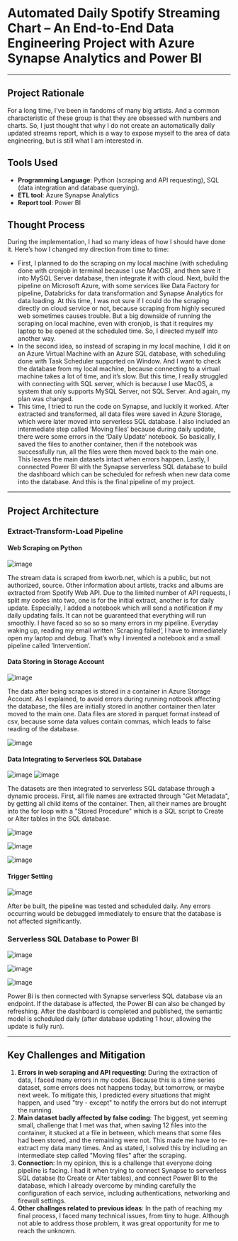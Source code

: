 # Automated Daily Spotify Streaming Chart – An End-to-End Data Engineering Project with Azure Synapse Analytics and Power BI
-----------------------------------------------------

## Project Rationale
For a long time, I’ve been in fandoms of many big artists. And a common characteristic of these group is that they are obsessed with numbers and charts. So, I just thought that why I do not create an automatically daily updated streams report, which is a way to expose myself to the area of data engineering, but is still what I am interested in.

## Tools Used
- <b>Programming Language</b>: Python (scraping and API requesting), SQL (data integration and database querying).
- <b>ETL tool</b>: Azure Synapse Analytics
- <b>Report tool</b>: Power BI

## Thought Process
During the implementation, I had so many ideas of how I should have done it. Here’s how I changed my direction from time to time:
- First, I planned to do the scraping on my local machine (with scheduling done with cronjob in terminal because I use MacOS), and then save it into MySQL Server database, then integrate it with cloud. Next, build the pipeline on Microsoft Azure, with some services like Data Factory for pipeline, Databricks for data transformation and Synapse Analytics for data loading. At this time, I was not sure if I could do the scraping directly on cloud service or not, because scraping from highly secured web sometimes causes trouble. But a big downside of running the scraping on local machine, even with cronjob, is that it requires my laptop to be opened at the scheduled time. So, I directed myself into another way.
- In the second idea, so instead of scraping in my local machine, I did it on an Azure Virtual Machine with an Azure SQL database, with scheduling done with Task Scheduler supported on Window. And I want to check the database from my local machine, because connecting to a virtual machine takes a lot of time, and it’s slow. But this time, I really struggled with connecting with SQL server, which is because I use MacOS, a system that only supports MySQL Server, not SQL Server. And again, my plan was changed.
- This time, I tried to run the code on Synapse, and luckily it worked. After extracted and transformed, all data files were saved in Azure Storage, which were later moved into serverless SQL database. I also included an intermediate step called ‘Moving files’ because during daily update, there were some errors in the ‘Daily Update’ notebook. So basically, I saved the files to another container, then if the notebook was successfully run, all the files were then moved back to the main one. This leaves the main datasets intact when errors happen. Lastly, I connected Power BI with the Synapse serverless SQL database to build the dashboard which can be scheduled for refresh when new data come into the database. And this is the final pipeline of my project.

-----------------------------------------------------
## Project Architecture
### Extract-Transform-Load Pipeline

#### Web Scraping on Python
![image](https://github.com/dungda411/Automated-Daily-Spotify-Streaming-Chart-An-End-to-End-Data-Engineering-Project-with-Azure-Synapse-/assets/157843205/8b0b6ac7-e0de-4d0b-8f1e-48f1f878e6bf)

The stream data is scraped from kworb.net, which is a public, but not authorized, source. Other information about artists, tracks and albums are extracted from Spotify Web API. Due to the limited number of API requests, I split my codes into two, one is for the initial extract, another is for daily update. Especially, I added a notebook which will send a notification if my daily updating fails. It can not be guaranteed that everything will run smoothly. I have faced so so so so many errors in my pipeline. Everyday waking up, reading my email written ‘Scraping failed’, I have to immediately open my laptop and debug. That’s why I invented a notebook and a small pipeline called ‘Intervention’.

#### Data Storing in Storage Account
![image](https://github.com/dungda411/Automated-Daily-Spotify-Streaming-Chart-An-End-to-End-Data-Engineering-Project-with-Azure-Synapse-/assets/157843205/69851c37-6c8e-4027-95c3-e2ae0ad46dbe)

The data after being scrapes is stored in a container in Azure Storage Account. As I explained, to avoid errors during running notbook affecting the database, the files are initially stored in another container then later moved to the main one. Data files are stored in parquet format instead of csv, because some data values contain commas, which leads to false reading of the database.

![image](https://github.com/dungda411/Automated-Daily-Spotify-Streaming-Chart-An-End-to-End-Data-Engineering-Project-with-Azure-Synapse-/assets/157843205/8abc3714-9a40-446d-a3a7-a2c29c54f119)


#### Data Integrating to Serverless SQL Database
![image](https://github.com/dungda411/Automated-Daily-Spotify-Streaming-Chart-An-End-to-End-Data-Engineering-Project-with-Azure-Synapse-/assets/157843205/8dc9bd5c-71ef-4208-bcca-59fce11b692d)
![image](https://github.com/dungda411/Automated-Daily-Spotify-Streaming-Chart-An-End-to-End-Data-Engineering-Project-with-Azure-Synapse-/assets/157843205/f4d5a035-13b6-4b73-8be8-d9b7395e9d99)

The datasets are then integrated to serverless SQL database through a dynamic process. First, all file names are extracted through "Get Metadata", by getting all child items of the container. Then, all their names are brought into the for loop with a "Stored Procedure" which is a SQL script to Create or Alter tables in the SQL database.

![image](https://github.com/dungda411/Automated-Daily-Spotify-Streaming-Chart-An-End-to-End-Data-Engineering-Project-with-Azure-Synapse-/assets/157843205/642784d7-8ead-4820-9abf-d5a459719c90)

![image](https://github.com/dungda411/Automated-Daily-Spotify-Streaming-Chart-An-End-to-End-Data-Engineering-Project-with-Azure-Synapse-/assets/157843205/659bd066-2a6a-4aec-b1d9-4b88d0062f87)

![image](https://github.com/user-attachments/assets/d5ecb406-bd38-435a-96f5-b8b2537d8e87)

#### Trigger Setting
![image](https://github.com/dungda411/Automated-Daily-Spotify-Streaming-Chart-An-End-to-End-Data-Engineering-Project-with-Azure-Synapse-/assets/157843205/31357c69-654b-491f-a51c-51613cb569b3)

After be built, the pipeline was tested and scheduled daily. Any errors occurring would be debugged immediately to ensure that the database is not affected significantly.

### Serverless SQL Database to Power BI
![image](https://github.com/dungda411/Automated-Daily-Spotify-Streaming-Chart-An-End-to-End-Data-Engineering-Project-with-Azure-Synapse-/assets/157843205/8230616e-ba98-4ffc-8e5c-6cbf33e60fba)

![image](https://github.com/dungda411/Automated-Daily-Spotify-Streaming-Chart-An-End-to-End-Data-Engineering-Project-with-Azure-Synapse-/assets/157843205/18870228-c61d-4d10-b3ff-e4c209a6ddc4)

![image](https://github.com/dungda411/Automated-Daily-Spotify-Streaming-Chart-An-End-to-End-Data-Engineering-Project-with-Azure-Synapse-/assets/157843205/1ecb01dd-124e-4a5b-9ec0-b21df59a1edc)

Power Bi is then connected with Synapse serverless SQL database via an endpoint. If the database is affected, the Power BI can also be changed by refreshing. After the dashboard is completed and published, the semantic model is scheduled daily (after database updating 1 hour, allowing the update is fully run).

-----------------------------------------------------
## Key Challenges and Mitigation
1. <b>Errors in web scraping and API requesting</b>: During the extraction of data, I faced many errors in my codes. Because this is a time series dataset, some errors does not happens today, but tomorrow, or maybe next week. To mitigate this, I predicted every situations that might happen, and used "try - except" to notify the errors but do not interrupt the running.
2. <b>Main dataset badly affected by false coding</b>: The biggest, yet seeming small, challenge that I met was that, when saving 12 files into the container, it stucked at a file in between, which means that some files had been stored, and the remaining were not. This made me have to re-extract my data many times. And as stated, I solved this by including an intermediate step called "Moving files" after the scraping.
3. <b>Connection</b>: In my opinion, this is a challenge that everyone doing pipeline is facing. I had it when trying to connect Synapse to serverless SQL databse (to Create or Alter tables), and connect Power BI to the database, which I already overcome by minding carefully the configuration of each service, including authentications, networking and firewall settings.
4. <b>Other challnges related to previous ideas</b>: In the path of reaching my final process, I faced many technical issues, from tiny to huge. Although not able to address those problem, it was great opportunity for me to reach the unknown.
